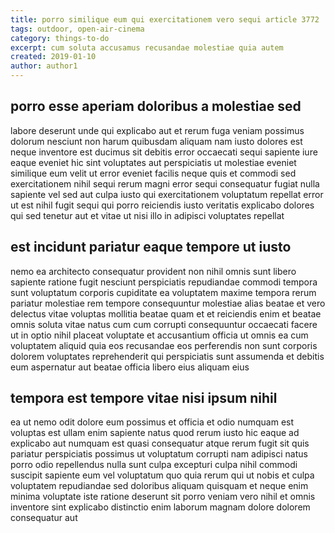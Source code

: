 ```yaml
---
title: porro similique eum qui exercitationem vero sequi article 3772
tags: outdoor, open-air-cinema
category: things-to-do
excerpt: cum soluta accusamus recusandae molestiae quia autem
created: 2019-01-10
author: author1
---
```


## porro esse aperiam doloribus a molestiae sed

labore deserunt unde qui explicabo aut et rerum fuga veniam possimus dolorum nesciunt non harum quibusdam aliquam nam iusto dolores est neque inventore est ducimus sit debitis error occaecati sequi sapiente iure eaque eveniet hic sint voluptates aut perspiciatis ut molestiae eveniet similique eum velit ut error eveniet facilis neque quis et commodi sed exercitationem nihil sequi rerum magni error sequi consequatur fugiat nulla sapiente vel sed aut culpa iusto qui exercitationem voluptatum repellat error ut est nihil fugit sequi qui porro reiciendis iusto veritatis explicabo dolores qui sed tenetur aut et vitae ut nisi illo in adipisci voluptates repellat

## est incidunt pariatur eaque tempore ut iusto

nemo ea architecto consequatur provident non nihil omnis sunt libero sapiente ratione fugit nesciunt perspiciatis repudiandae commodi tempora sunt voluptatum corporis cupiditate ea voluptatem maxime tempora rerum pariatur molestiae rem tempore consequuntur molestiae alias beatae et vero delectus vitae voluptas mollitia beatae quam et et reiciendis enim et beatae omnis soluta vitae natus cum cum corrupti consequuntur occaecati facere ut in optio nihil placeat voluptate et accusantium officia ut omnis ea cum voluptatem aliquid quia eos recusandae eos perferendis non sunt corporis dolorem voluptates reprehenderit qui perspiciatis sunt assumenda et debitis eum aspernatur aut beatae officia libero eius aliquam eius

## tempora est tempore vitae nisi ipsum nihil

ea ut nemo odit dolore eum possimus et officia et odio numquam est voluptas est ullam enim sapiente natus quod rerum iusto hic eaque ad explicabo aut numquam est quasi consequatur atque rerum fugit sit quis pariatur perspiciatis possimus ut voluptatum corrupti nam adipisci natus porro odio repellendus nulla sunt culpa excepturi culpa nihil commodi suscipit sapiente eum vel voluptatum quo quia rerum qui ut nobis et culpa voluptatem repudiandae sed doloribus aliquam quisquam et neque enim minima voluptate iste ratione deserunt sit porro veniam vero nihil et omnis inventore sint explicabo distinctio enim laborum magnam dolore dolorem consequatur aut
